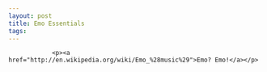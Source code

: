 ```yaml
---
layout: post
title: Emo Essentials
tags:
---
```



                <p><a href="http://en.wikipedia.org/wiki/Emo_%28music%29">Emo? Emo!</a></p>
<div style="text-align: center;"><a href='/uploads/emobabe.jpg' title=''><img src='/uploads/emobabe.thumbnail.jpg' alt='' /></a></div>
<div style="text-align:center"><object type="application/x-shockwave-flash" style="width:425px; height:350px" data="http://www.youtube.com/v/vEgCsYJVXxs"><param name="movie" value="http://www.youtube.com/v/vEgCsYJVXxs"></param></object></div>
